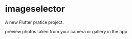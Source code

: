 # imageselector

A new Flutter pratice project.

preview photos taken from your camera or gallery in the app
